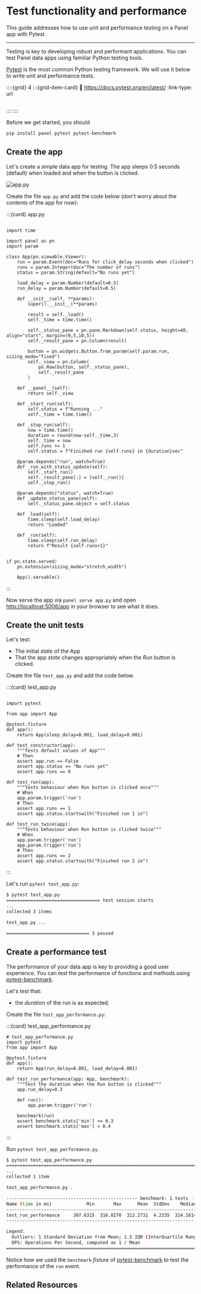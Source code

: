 # Test functionality and performance

This guide addresses how to use unit and performance testing on a Panel app with Pytest.

---

Testing is key to developing robust and performant applications. You can test Panel data apps using familiar Python testing tools.

[Pytest](https://docs.pytest.org/en/latest/) is the most common Python testing framework. We will use it below to write unit and performance tests.

::::{grid} 4
:::{grid-item-card}
:link: https://docs.pytest.org/en/latest/
:link-type: url

```{image} https://upload.wikimedia.org/wikipedia/commons/thumb/b/ba/Pytest_logo.svg/600px-Pytest_logo.svg.png
```
:::
::::

Before we get started, you should

```bash
pip install panel pytest pytest-benchmark
```

## Create the app

Let's create a simple data app for testing. The app sleeps 0.5 seconds (default) when loaded and when the button is clicked.

![app.py](https://assets.holoviz.org/panel/gifs/pytest.gif)

Create the file `app.py` and add the code below (don't worry about the contents of the app for now):

:::{card} app.py

```{code-block} python

import time

import panel as pn
import param

class App(pn.viewable.Viewer):
    run = param.Event(doc="Runs for click_delay seconds when clicked")
    runs = param.Integer(doc="The number of runs")
    status = param.String(default="No runs yet")

    load_delay = param.Number(default=0.5)
    run_delay = param.Number(default=0.5)

    def __init__(self, **params):
        super().__init__(**params)

        result = self._load()
        self._time = time.time()

        self._status_pane = pn.pane.Markdown(self.status, height=40, align="start", margin=(0,5,10,5))
        self._result_pane = pn.Column(result)

        button = pn.widgets.Button.from_param(self.param.run, sizing_mode="fixed")
        self._view = pn.Column(
            pn.Row(button, self._status_pane),
            self._result_pane
        )

    def __panel__(self):
        return self._view

    def _start_run(self):
        self.status = f"Running ..."
        self._time = time.time()

    def _stop_run(self):
        now = time.time()
        duration = round(now-self._time,3)
        self._time = now
        self.runs += 1
        self.status = f"Finished run {self.runs} in {duration}sec"

    @param.depends("run", watch=True)
    def _run_with_status_update(self):
        self._start_run()
        self._result_pane[:] = [self._run()]
        self._stop_run()

    @param.depends("status", watch=True)
    def _update_status_pane(self):
        self._status_pane.object = self.status

    def _load(self):
        time.sleep(self.load_delay)
        return "Loaded"

    def _run(self):
        time.sleep(self.run_delay)
        return f"Result {self.runs+1}"


if pn.state.served:
    pn.extension(sizing_mode="stretch_width")

    App().servable()
```

:::

Now serve the app via `panel serve app.py` and open [http://localhost:5006/app](http://localhost:5006/app) in your browser to see what it does.

## Create the unit tests

Let's test:

- The initial *state* of the App
- That the app *state* changes appropriately when the *Run* button is clicked.

Create the file `test_app.py` and add the code below.

:::{card} test_app.py

```{code-block} python

import pytest

from app import App

@pytest.fixture
def app():
    return App(sleep_delay=0.001, load_delay=0.001)

def test_constructor(app):
    """Tests default values of App"""
    # Then
    assert app.run == False
    assert app.status == "No runs yet"
    assert app.runs == 0

def test_run(app):
    """Tests behaviour when Run button is clicked once"""
    # When
    app.param.trigger('run')
    # Then
    assert app.runs == 1
    assert app.status.startswith("Finished run 1 in")

def test_run_twice(app):
    """Tests behaviour when Run button is clicked twice"""
    # When
    app.param.trigger('run')
    app.param.trigger('run')
    # Then
    assert app.runs == 2
    assert app.status.startswith("Finished run 2 in")
```

:::

Let's run `pytest test_app.py`:

```bash
$ pytest test_app.py
=================================== test session starts
...
collected 3 items

test_app.py ...                                                                       [100%]

=============================== 3 passed
```

## Create a performance test

The performance of your data app is key to providing a good user experience. You can test the performance of functions and methods using [pytest-benchmark](https://github.com/ionelmc/pytest-benchmark).

Let's test that:

- the *duration* of the run is as expected.

Create the file `test_app_performance.py`:

:::{card} test_app_performance.py

```{code-block} python
# test_app_performance.py
import pytest
from app import App

@pytest.fixture
def app():
    return App(run_delay=0.001, load_delay=0.001)

def test_run_performance(app: App, benchmark):
    """Test the duration when the Run button is clicked"""
    app.run_delay=0.3

    def run():
        app.param.trigger('run')

    benchmark(run)
    assert benchmark.stats['min'] >= 0.3
    assert benchmark.stats['max'] < 0.4
```

:::

Run `pytest test_app_performance.py`.

```bash
$ pytest test_app_performance.py
============================================================================================================================= test session starts
...
collected 1 item

test_app_performance.py .                                                                                                                                                                                                                                                 [100%]

------------------------------------------------- benchmark: 1 tests ------------------------------------------------
Name (time in ms)             Min       Max      Mean  StdDev    Median     IQR  Outliers     OPS  Rounds  Iterations
---------------------------------------------------------------------------------------------------------------------
test_run_performance     307.6315  316.8270  312.2731  4.2335  314.1614  7.5190       3;0  3.2023       5           1
---------------------------------------------------------------------------------------------------------------------

Legend:
  Outliers: 1 Standard Deviation from Mean; 1.5 IQR (InterQuartile Range) from 1st Quartile and 3rd Quartile.
  OPS: Operations Per Second, computed as 1 / Mean
========================================================================================================================= 1 passed in 3.23s
```

Notice how we used the `benchmark` *fixture* of [pytest-benchmark](https://pytest-benchmark.readthedocs.io/en/latest/) to test the performance of the `run` event.

## Related Resources

